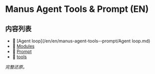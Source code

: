 # Manus Agent Tools & Prompt (EN)

## 内容列表

- 📄 [Agent loop](/en/en/manus-agent-tools--prompt/Agent loop.md)
- 📄 [Modules](/en/en/manus-agent-tools--prompt/Modules.md)
- 📄 [Prompt](/en/en/manus-agent-tools--prompt/Prompt.md)
- 📄 [tools](/en/en/manus-agent-tools--prompt/tools.md)


*完整还原。*